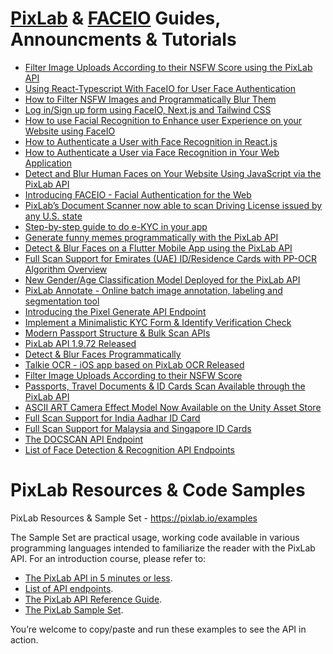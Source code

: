 # [PixLab](https://pixlab.io) & [FACEIO](https://faceio.net) Guides, Announcments & Tutorials
* [Filter Image Uploads According to their NSFW Score using the PixLab API](https://itnext.io/how-to-filter-nsfw-images-and-programmatically-blur-them-2806f275daac)
* [Using React-Typescript With FaceIO for User Face Authentication](https://hackernoon.com/using-react-typescript-with-faceio-for-user-face-authentication)
* [How to Filter NSFW Images and Programmatically Blur Them](https://hackernoon.com/how-to-filter-nsfw-images-and-programmatically-blur-them)
* [Log in/Sign up form using FaceIO, Next.js and Tailwind CSS](https://medium.com/@thiongojohn91/ng-log-in-sign-up-form-using-faceio-next-js-and-tailwind-css-e463a56aa814)
* [How to use Facial Recognition to Enhance user Experience on your Website using FaceIO](https://sosha.hashnode.dev/how-to-use-facial-recognition-to-enhance-user-experience)
* [How to Authenticate a User with Face Recognition in React.js](https://www.freecodecamp.org/news/authenticate-with-face-recognition-reactjs/)
* [How to Authenticate a User via Face Recognition in Your Web Application](https://hackernoon.com/how-to-authenticate-a-user-via-face-recognition-in-your-web-application)
* [Detect and Blur Human Faces on Your Website Using JavaScript via the PixLab API](https://betterprogramming.pub/detect-and-blur-human-faces-on-your-website-8c4a2d69a538)
* [Introducing FACEIO - Facial Authentication for the Web](https://dev.to/unqlite_db/introducing-faceio-facial-authentication-for-the-web-3i71)
* [PixLab’s Document Scanner now able to scan Driving License issued by any U.S. state](https://blog.pixlab.io/2022/06/pixlabs-docscan-now-able-to-scan-us-drivers-licenses-issued-by-jurisdictions-from-all-the-50-us-states)
* [Step-by-step guide to do e-KYC in your app](https://medium.com/@hrishikeshb2pathak/step-by-step-guide-to-do-e-kyc-in-your-app-c3b4e240617)
* [Generate funny memes programmatically with the PixLab API](https://codewithkrishna.hashnode.dev/generate-funny-memes-programmatically)
* [Detect & Blur Faces on a Flutter Mobile App using the PixLab API](https://dev.to/hrishiksh/detect-and-blur-faces-in-flutter-using-pixlab-api-m5a)
* [Full Scan Support for Emirates (UAE) ID/Residence Cards with PP-OCR Algorithm Overview](https://blog.pixlab.io/2021/10/document-scan-support-for-united-arab-emirates-uae-id-residence-cards)
* [New Gender/Age Classification Model Deployed for the PixLab API](https://blog.pixlab.io/2021/09/new-gender-age-detection-model-deployed)
* [PixLab Annotate - Online batch image annotation, labeling and segmentation tool](https://annotate.pixlab.io/)
* [Introducing the Pixel Generate API Endpoint](https://blog.pixlab.io/2021/02/introducing-the-pixel-generate-api-endpoint)
* [Implement a Minimalistic KYC Form & Identify Verification Check](https://dev.to/unqlite_db/implement-a-minimalistic-kyc-form-identify-verification-check-36f5)
* [Modern Passport Structure & Bulk Scan APIs](https://blog.pixlab.io/2020/11/modern-passports-structure-bulk-scan-apis)
* [PixLab API 1.9.72 Released](https://blog.pixlab.io/2020/08/pixlab-api-1972-released)
* [Detect & Blur Faces Programmatically](https://dzone.com/articles/detect-and-blur-faces-programmatically)
* [Talkie OCR - iOS app based on PixLab OCR Released](https://blog.pixlab.io/2020/10/talkie-ocr-image-to-speech-now-on-the-app-store)
* [Filter Image Uploads According to their NSFW Score ](https://dev.to/unqlite_db/filter-image-uploads-according-to-their-nsfw-score-15be)
* [Passports, Travel Documents & ID Cards Scan Available through the PixLab API](https://blog.pixlab.io/2020/06/passport-docscan-api-endpoint)
* [ASCII ART Camera Effect Model Now Available on the Unity Asset Store](https://blog.pixlab.io/2020/05/ascii-art-camera-effect-model-now-available-in-the-unity-asset-store)
* [Full Scan Support for India Aadhar ID Card](https://blog.pixlab.io/2020/03/full-scan-support-for-india-aadhar-id-card)
* [Full Scan Support for Malaysia and Singapore ID Cards](https://blog.pixlab.io/2019/11/docscan-api-endpoint-support-id-cards-passports)
* [The DOCSCAN API Endpoint](https://pixlab.io/cmd?id=docscan)
* [List of Face Detection & Recognition API Endpoints](https://blog.pixlab.io/2018/01/face-detection-landmarks-recognition-endpoints)
# PixLab Resources & Code Samples
PixLab Resources &amp; Sample Set - https://pixlab.io/examples

The Sample Set are practical usage, working code available in various programming languages intended to familiarize the reader with the PixLab API.
For an introduction course, please refer to:
* [The PixLab API in 5 minutes or less](https://pixlab.io/start).
* [List of API endpoints](https://pixlab.io/api).
* [The PixLab API Reference Guide](https://pixlab.io/cmdls).
* [The PixLab Sample Set](https://pixlab.io/examples).

You’re welcome to copy/paste and run these examples to see the API in action.
